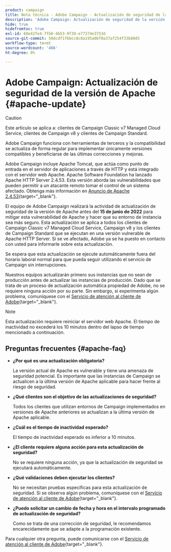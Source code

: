 ```yaml
---
product: campaign
title: Nota técnica - Adobe Campaign - Actualización de seguridad de la versión de Apache
description: 'Adobe Campaign: Actualización de seguridad de la versión de Apache'
hide: true
hidefromtoc: true
exl-id: 68e42fe4-7fb6-4b53-9f39-e77374e3753d
source-git-commit: 50dcdf1f6bcc8c8a195a0bf0a37af254f33b80d5
workflow-type: tm+mt
source-wordcount: '466'
ht-degree: 0%

---
```


# Adobe Campaign: Actualización de seguridad de la versión de Apache {#apache-update}

>[!CAUTION]
>Este artículo se aplica a: clientes de Campaign Classic v7 Managed Cloud Service, clientes de Campaign v8 y clientes de Campaign Standard.

Adobe Campaign funciona con herramientas de terceros y la compatibilidad se actualiza de forma regular para implementar únicamente versiones compatibles y beneficiarse de las últimas correcciones y mejoras.

Adobe Campaign incluye Apache Tomcat, que actúa como punto de entrada en el servidor de aplicaciones a través de HTTP y está integrado con el servidor web Apache. Apache Software Foundation ha lanzado Apache HTTP Server 2.4.53. Esta versión aborda las vulnerabilidades que pueden permitir a un atacante remoto tomar el control de un sistema afectado. Obtenga más información en [Anuncio de Apache 2.4.53](https://downloads.apache.org/httpd/Announcement2.4.html){target="_blank"}.

El equipo de Adobe Campaign realizará la actividad de actualización de seguridad de la versión de Apache antes del **15 de junio de 2022** para mitigar esta vulnerabilidad de Apache y hacer que su entorno de instancia sea más seguro. Esta actualización se aplica a todos los clientes de Campaign Classic v7 Managed Cloud Service, Campaign v8 y los clientes de Campaign Standard que se ejecutan en una versión vulnerable de Apache HTTP Server. Si se ve afectado, Adobe ya se ha puesto en contacto con usted para informarle sobre esta actualización.

Se espera que esta actualización se ejecute automáticamente fuera del horario laboral normal para que pueda seguir utilizando el servicio de Campaign sin interrupciones.

Nuestros equipos actualizarán primero sus instancias que no sean de producción antes de actualizar las instancias de producción. Dado que se trata de un proceso de actualización automática propiedad de Adobe, no se requiere ninguna acción por su parte. Sin embargo, si experimenta algún problema, comuníquese con el [Servicio de atención al cliente de Adobe](https://experienceleague.adobe.com/es?support-solution=Campaign#support){target="_blank"}.


>[!NOTE]
>Esta actualización requiere reiniciar el servidor web Apache. El tiempo de inactividad no excederá los 10 minutos dentro del lapso de tiempo mencionado a continuación.
> 

## Preguntas frecuentes {#apache-faq}

* **¿Por qué es una actualización obligatoria?**

  La versión actual de Apache es vulnerable y tiene una amenaza de seguridad potencial. Es importante que las instancias de Campaign se actualicen a la última versión de Apache aplicable para hacer frente al riesgo de seguridad.


* **¿Qué clientes son el objetivo de las actualizaciones de seguridad?**

  Todos los clientes que utilizan entornos de Campaign implementados en versiones de Apache anteriores se actualizan a la última versión de Apache aplicable.

* **¿Cuál es el tiempo de inactividad esperado?**

  El tiempo de inactividad esperado es inferior a 10 minutos.

* **¿El cliente requiere alguna acción para esta actualización de seguridad?**

  No se requiere ninguna acción, ya que la actualización de seguridad se ejecutará automáticamente.

* **¿Qué validaciones deben ejecutar los clientes?**

  No se necesitan pruebas específicas para esta actualización de seguridad. Si se observa algún problema, comuníquese con el [Servicio de atención al cliente de Adobe](https://experienceleague.adobe.com/es?support-solution=Campaign#support){target="_blank"}.


* **¿Puedo solicitar un cambio de fecha y hora en el intervalo programado de actualización de seguridad?**

  Como se trata de una corrección de seguridad, le recomendamos encarecidamente que se adapte a la programación existente.


Para cualquier otra pregunta, puede comunicarse con el [Servicio de atención al cliente de Adobe](https://experienceleague.adobe.com/es?support-solution=Campaign#support){target="_blank"}.
